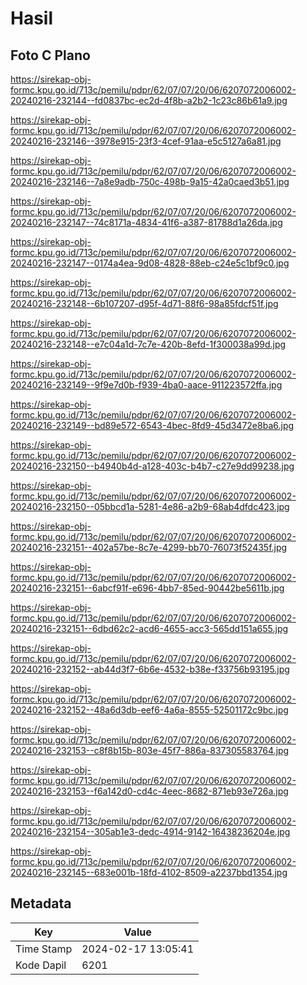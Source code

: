 # Hasil

## Foto C Plano

https://sirekap-obj-formc.kpu.go.id/713c/pemilu/pdpr/62/07/07/20/06/6207072006002-20240216-232144--fd0837bc-ec2d-4f8b-a2b2-1c23c86b61a9.jpg

https://sirekap-obj-formc.kpu.go.id/713c/pemilu/pdpr/62/07/07/20/06/6207072006002-20240216-232146--3978e915-23f3-4cef-91aa-e5c5127a6a81.jpg

https://sirekap-obj-formc.kpu.go.id/713c/pemilu/pdpr/62/07/07/20/06/6207072006002-20240216-232146--7a8e9adb-750c-498b-9a15-42a0caed3b51.jpg

https://sirekap-obj-formc.kpu.go.id/713c/pemilu/pdpr/62/07/07/20/06/6207072006002-20240216-232147--74c8171a-4834-41f6-a387-81788d1a26da.jpg

https://sirekap-obj-formc.kpu.go.id/713c/pemilu/pdpr/62/07/07/20/06/6207072006002-20240216-232147--0174a4ea-9d08-4828-88eb-c24e5c1bf9c0.jpg

https://sirekap-obj-formc.kpu.go.id/713c/pemilu/pdpr/62/07/07/20/06/6207072006002-20240216-232148--6b107207-d95f-4d71-88f6-98a85fdcf51f.jpg

https://sirekap-obj-formc.kpu.go.id/713c/pemilu/pdpr/62/07/07/20/06/6207072006002-20240216-232148--e7c04a1d-7c7e-420b-8efd-1f300038a99d.jpg

https://sirekap-obj-formc.kpu.go.id/713c/pemilu/pdpr/62/07/07/20/06/6207072006002-20240216-232149--9f9e7d0b-f939-4ba0-aace-911223572ffa.jpg

https://sirekap-obj-formc.kpu.go.id/713c/pemilu/pdpr/62/07/07/20/06/6207072006002-20240216-232149--bd89e572-6543-4bec-8fd9-45d3472e8ba6.jpg

https://sirekap-obj-formc.kpu.go.id/713c/pemilu/pdpr/62/07/07/20/06/6207072006002-20240216-232150--b4940b4d-a128-403c-b4b7-c27e9dd99238.jpg

https://sirekap-obj-formc.kpu.go.id/713c/pemilu/pdpr/62/07/07/20/06/6207072006002-20240216-232150--05bbcd1a-5281-4e86-a2b9-68ab4dfdc423.jpg

https://sirekap-obj-formc.kpu.go.id/713c/pemilu/pdpr/62/07/07/20/06/6207072006002-20240216-232151--402a57be-8c7e-4299-bb70-76073f52435f.jpg

https://sirekap-obj-formc.kpu.go.id/713c/pemilu/pdpr/62/07/07/20/06/6207072006002-20240216-232151--6abcf91f-e696-4bb7-85ed-90442be5611b.jpg

https://sirekap-obj-formc.kpu.go.id/713c/pemilu/pdpr/62/07/07/20/06/6207072006002-20240216-232151--6dbd62c2-acd6-4655-acc3-565dd151a655.jpg

https://sirekap-obj-formc.kpu.go.id/713c/pemilu/pdpr/62/07/07/20/06/6207072006002-20240216-232152--ab44d3f7-6b6e-4532-b38e-f33756b93195.jpg

https://sirekap-obj-formc.kpu.go.id/713c/pemilu/pdpr/62/07/07/20/06/6207072006002-20240216-232152--48a6d3db-eef6-4a6a-8555-52501172c9bc.jpg

https://sirekap-obj-formc.kpu.go.id/713c/pemilu/pdpr/62/07/07/20/06/6207072006002-20240216-232153--c8f8b15b-803e-45f7-886a-837305583764.jpg

https://sirekap-obj-formc.kpu.go.id/713c/pemilu/pdpr/62/07/07/20/06/6207072006002-20240216-232153--f6a142d0-cd4c-4eec-8682-871eb93e726a.jpg

https://sirekap-obj-formc.kpu.go.id/713c/pemilu/pdpr/62/07/07/20/06/6207072006002-20240216-232154--305ab1e3-dedc-4914-9142-16438236204e.jpg

https://sirekap-obj-formc.kpu.go.id/713c/pemilu/pdpr/62/07/07/20/06/6207072006002-20240216-232145--683e001b-18fd-4102-8509-a2237bbd1354.jpg


## Metadata

| Key        | Value               |
| ---------- | ------------------- |
| Time Stamp | 2024-02-17 13:05:41 |
| Kode Dapil | 6201                |



